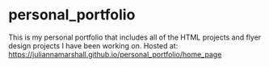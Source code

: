 # personal_portfolio
This is my personal portfolio that includes all of the HTML projects and flyer design projects I have been working on.
Hosted at: https://juliannamarshall.github.io/personal_portfolio/home_page
